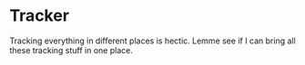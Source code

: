 # Tracker
Tracking everything in different places is hectic. Lemme see if I can bring all these tracking stuff in one place.
